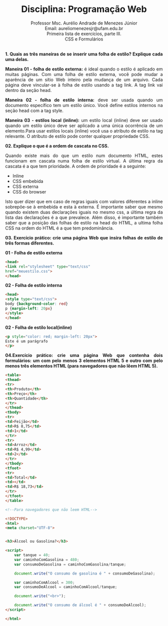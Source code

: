 
# <center>Disciplina: Programação Web
<center>Professor Msc. Aurélio Andrade de Menezes Júnior
<center>Email: aureliomenezesjr@ufam.edu.br
<center>Primeira lista de exercícios, parte III. <center> CSS e Formulários
<div align="justify"> <br>

**1. Quais as três maneiras de se inserir uma folha de estilo? Explique cada uma delas.**

**Maneira 01 - folha de estilo externa:** é ideal quando o estilo é aplicado em muitas páginas. Com uma folha de estilo externa, você pode mudar a aparência de um sítio Web inteiro pela mudança de um arquivo. Cada página deve vincular-se à folha de estilo usando a tag link. A tag link vai dentro da seção head.

**Maneira 02 - folha de estilo interna:** deve ser usada quando um documento específico tem um estilo único. Você define estilos internos na seção head com a tag style. 

**Maneira 03 - estilos local (inline):** um estilo local (inline) deve ser usado quando um estilo único deve ser aplicado a uma única ocorrência de um elemento.Para usar estilos locais (inline) você usa o atributo de estilo na tag relevante. O atributo de estilo pode conter qualquer propriedade CSS.

**02. Explique o que é a ordem de cascata no CSS.**

Quando existe mais do que um estilo num documento HTML, estes funcionam em cascata numa folha de estilo virtual. A última regra da cascata é a que tem prioridade.
A ordem de prioridade é a seguinte:
* Inline
* CSS embebida
* CSS externa
* CSS do browser

Isto quer dizer que em caso de regras iguais com valores diferentes a inline sobrepõe-se à embebida e esta à externa. É importante saber que mesmo quando existem duas declarações iguais no mesmo css, a última regra da lista das declarações é a que prevalece. Além disso, é importante também saber que a posição das folhas de estilo na head do HTML, a ultima folha CSS na ordem do HTML é a que tem predominância. 

**03. Exercício prático: crie uma página Web que insira folhas de estilo de três formas diferentes.**

**01 - Folha de estilo externa**
~~~html
<head>
<link rel="stylesheet" type="text/css"
href="meuestilo.css">
</head>
~~~

**02 - Folha de estilo interna**
~~~html
<head>
<style type="text/css">
body {background-color: red}
p {margin-left: 20px}
</style>
</head>
~~~

**02 - Folha de estilo local(inline)**

~~~html
<p style="color: red; margin-left: 20px">
Este é um parágrafo
</p>
~~~

**04.Exercício prático: crie uma página Web que contenha dois formulários: um com pelo menos 3 elementos HTML 5 e outro com pelo menos três elementos HTML (para navegadores que não lêem HTML 5).**

~~~html
<table>
<thead>
<tr>
<th>Produto</th>
<th>Preço</th>
<th>Quantidade</th>
</tr>
</thead>
<tbody>
<tr>
<td>Feijão</td>
<td>R$ 8,75</td>
<td>1</td>
</tr>
<tr>
<td>Arroz</td>
<td>R$ 4,99</td>
<td>2</td>
</tr>
</tbody>
<tfoot>
<tr>
<td>Total</td>
<td></td>
<td>R$ 18,73</td>
</tr>
</tfoot>
</table>
~~~

~~~html
<!--Para navegadores que não leem HTML-->

<!DOCTYPE>
<html>
<meta charset="UTF-8">


<h3>Álcool ou Gasolina?</h3>

<script>
    var tanque = 40;
    var caminhoComGasolina = 480;
    var consumoDeGasolina = caminhoComGasolina/tanque;

    document.write("O consumo de gasolina é " + consumoDeGasolina);

    var caminhoComAlcool = 300;
    var consumoDeAlcool = caminhoComAlcool/tanque;

    document.write("<br>");

    document.write("O consumo de álcool é " + consumoDeAlcool);
</script>

</html>
~~~
